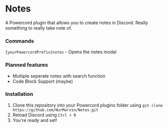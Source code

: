 # Notes
A Powercord plugin that allows you to create notes in Discord. Really something to really take note of.

### Commands
`{yourPowercordPrefix}notes` - Opens the notes modal

### Planned features
- Multiple seperate notes with search function
- Code Block Support (maybe)

### Installation
1. Clone this repository into your Powercord plugins folder using `git clone https://github.com/NurMarvin/Notes.git`
2. Reload Discord using `Ctrl + R`
3. You're ready and set!